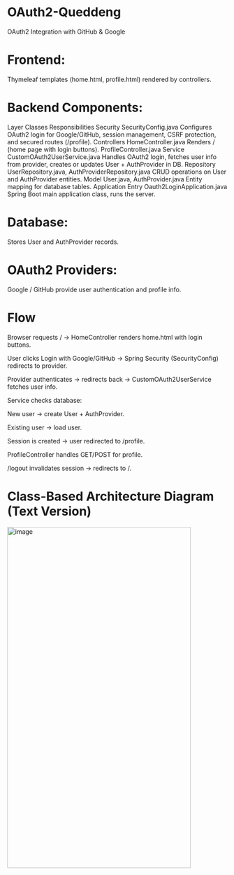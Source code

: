 # OAuth2-Queddeng
OAuth2 Integration with GitHub &amp; Google



# Frontend:

Thymeleaf templates (home.html, profile.html) rendered by controllers.

# Backend Components:

Layer	Classes	Responsibilities
Security	SecurityConfig.java	Configures OAuth2 login for Google/GitHub, session management, CSRF protection, and secured routes (/profile).
Controllers	HomeController.java	Renders / (home page with login buttons).
ProfileController.java
Service	CustomOAuth2UserService.java	Handles OAuth2 login, fetches user info from provider, creates or updates User + AuthProvider in DB.
Repository	UserRepository.java, AuthProviderRepository.java	CRUD operations on User and AuthProvider entities.
Model	User.java, AuthProvider.java	Entity mapping for database tables.
Application Entry	Oauth2LoginApplication.java	Spring Boot main application class, runs the server.

# Database:

Stores User and AuthProvider records.

# OAuth2 Providers:

Google / GitHub provide user authentication and profile info.

# Flow

Browser requests / → HomeController renders home.html with login buttons.

User clicks Login with Google/GitHub → Spring Security (SecurityConfig) redirects to provider.

Provider authenticates → redirects back → CustomOAuth2UserService fetches user info.

Service checks database:

New user → create User + AuthProvider.

Existing user → load user.

Session is created → user redirected to /profile.

ProfileController handles GET/POST for profile.

/logout invalidates session → redirects to /.

# Class-Based Architecture Diagram (Text Version)

<img width="420" height="779" alt="image" src="https://github.com/user-attachments/assets/f86eea43-bd11-4e1b-b9da-eec994a49718" />
